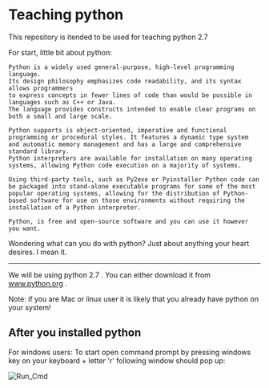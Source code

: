 # Teaching python

This repository is itended to be used for teaching python 2.7

For start, little bit about python:
```
Python is a widely used general-purpose, high-level programming language.
Its design philosophy emphasizes code readability, and its syntax allows programmers 
to express concepts in fewer lines of code than would be possible in languages such as C++ or Java.
The language provides constructs intended to enable clear programs on both a small and large scale.

Python supports is object-oriented, imperative and functional programming or procedural styles. It features a dynamic type system and automatic memory management and has a large and comprehensive standard library.
Python interpreters are available for installation on many operating systems, allowing Python code execution on a majority of systems.

Using third-party tools, such as Py2exe or Pyinstaller Python code can be packaged into stand-alone executable programs for some of the most popular operating systems, allowing for the distribution of Python-based software for use on those environments without requiring the installation of a Python interpreter.

Python, is free and open-source software and you can use it however you want.
```
Wondering what can you do with python?
Just about anything your heart desires. I mean it.

____

We will be using python 2.7 . You can either download it from www.python.org .

Note: if you are Mac or linux user it is likely that you already have python on your system!

After you installed python
----

For windows users:
To start open command prompt by pressing windows key on your keyboard + letter 'r'
following window should pop up:

![Run_Cmd](http://i.hizliresim.com/2yg5lE.png)
